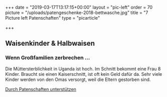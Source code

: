+++
date = "2019-03-17T13:17:15+00:00"
layout = "pic-left"
order = 70
picture = "/uploads/patengeschenke-2018-bettwasche.jpg"
title = "7 Picture left Patenschaften"
type = "picarticle"

+++
## **Waisenkinder & Halbwaisen**

### **Wenn Großfamilien zerbrechen ...**

Die Müttersterblichkeit in Uganda ist hoch. Im Schnitt bekommt eine Frau 8 Kinder. Braucht sie einen Kaiserschnitt, ist oft kein Geld dafür da. Sehr viele Kinder werden von den Omas versorgt, weil die Eltern gestorben sind.

[Durch Patenschaften unterstützen](/helfen/patenschaft)
